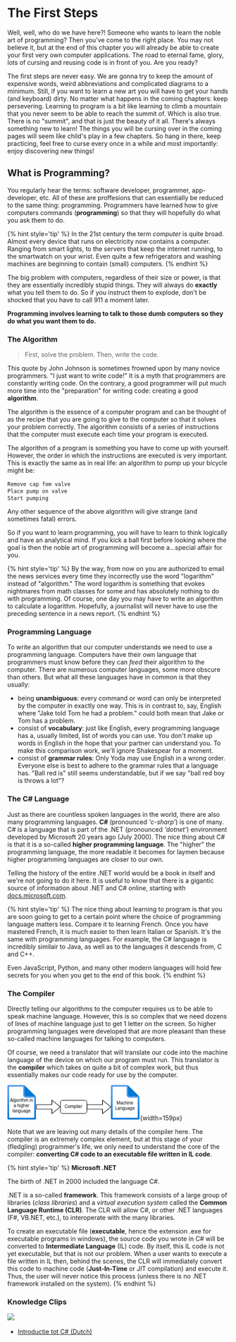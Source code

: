 # The First Steps

Well, well, who do we have here?! Someone who wants to learn the noble art of programming? Then you've come to the right place. You may not believe it, but at the end of this chapter you will already be able to create your first very own computer applications. The road to eternal fame, glory, lots of cursing and reusing code is in front of you. Are you ready?

The first steps are never easy. We are gonna try to keep the amount of expensive words, weird abbreviations and complicated diagrams to a minimum. Still, if you want to learn a new art you will have to get your hands (and keyboard) dirty. No matter what happens in the coming chapters: keep persevering. Learning to program is a bit like learning to climb a mountain that you never seem to be able to reach the summit of. Which is also true. There is no "summit", and that is just the beauty of it all. There's always something new to learn! The things you will be cursing over in the coming pages will seem like child's play in a few chapters. So hang in there, keep practicing, feel free to curse every once in a while and most importantly: enjoy discovering new things!


## What is Programming?

You regularly hear the terms: software developer, programmer, app-developer, etc. All of these are proffesions that can essentially be reduced to the same thing: programming. Programmers have learned how to give computers commands (**programming**) so that they will hopefully do what you ask them to do.

{% hint style='tip' %}
In the 21st century the term *computer* is quite broad. Almost every device that runs on electricity now contains a computer. Ranging from smart lights, to the servers that keep the internet running, to the smartwatch on your wrist. Even quite a few refrigerators and washing machines are beginning to contain (small) computers.
{% endhint %}



The big problem with computers, regardless of their size or power, is that they are essentially incredibly stupid things. They will always do **exactly** what you tell them to do. So if you instruct them to explode, don't be shocked that you have to call 911 a moment later.

**Programming involves learning to talk to those dumb computers so they do what you want them to do.**

### The Algorithm

> First, solve the problem. Then, write the code.

This quote by John Johnson is sometimes frowned upon by many novice programmers. "I just want to write code!" It is a myth that programmers are constantly writing code. On the contrary, a good programmer will put much more time into the "preparation" for writing code: creating a good **algorithm**.

The algorithm is the essence of a computer program and can be thought of as the recipe that you are going to give to the computer so that it solves your problem correctly. The algorithm consists of a series of instructions that the computer must execute each time your program is executed.

The algorithm of a program is something you have to come up with yourself. However, the order in which the instructions are executed is very important. This is exactly the same as in real life: an algorithm to pump up your bicycle might be:

```text
Remove cap fom valve
Place pump on valve
Start pumping
```

Any other sequence of the above algorithm will give strange (and sometimes fatal) errors.

So if you want to learn programming, you will have to learn to think logically and have an analytical mind. If you kick a ball first before looking where the goal is then the noble art of programming will become a...special affair for you.

{% hint style='tip' %}
By the way, from now on you are authorized to email the news services every time they incorrectly use the word "logarithm" instead of "algorithm." The word logarithm is something that evokes nightmares from math classes for some and has absolutely nothing to do with programming. Of course, one day you may have to write an algorithm to calculate a logarithm. Hopefully, a journalist will never have to use the preceding sentence in a news report.
{% endhint %}

### Programming Language

To write an algorithm that our computer understands we need to use a programming language. Computers have their own language that programmers must know before they can *feed* their algorithm to the computer. There are numerous computer languages, some more obscure than others. But what all these languages have in common is that they usually:
* being **unambiguous**: every command or word can only be interpreted by the computer in exactly one way. This is in contrast to, say, English where "Jake told Tom he had  a problem." could both mean that Jake or Tom has a problem.
* consist of **vocabulary**: just like English, every programming language has a, usually limited, list of words you can use. You don't make up words in English in the hope that your partner can understand you. To make this comparison work, we'll ignore Shakespear for a moment.
* consist of **grammar rules**: Only Yoda may use English in a wrong order. Everyone else is best to adhere to the grammar rules that a language has. "Ball red is" still seems understandable, but if we say "ball red boy is throws a lot"?

### The C# Language

Just as there are countless spoken languages in the world, there are also many programming languages. **C#** (pronounced *'c-sharp'*) is one of many. C# is a language that is part of the .NET (pronounced *'dotnet'*) environment developed by Microsoft 20 years ago (July 2000). The nice thing about C# is that it is a so-called **higher programming language**. The "higher" the programming language, the more readable it becomes for laymen because higher programming languages are closer to our own. 

Telling the history of the entire .NET world would be a book in itself and we're not going to do it here. It is useful to know that there is a gigantic source of information about .NET and C# online, starting with [docs.microsoft.com](https://docs.microsoft.com/en-us/dotnet/csharp/getting-started/).

{% hint style='tip' %}
The nice thing about learning to program is that you are soon going to get to a certain point where the choice of programming language matters less. Compare it to learning French. Once you have mastered French, it is much easier to then learn Italian or Spanish. It's the same with programming languages. For example, the C# language is incredibly similair to Java, as well as to the languages it descends from, C and C++. 

Even JavaScript, Python, and many other modern languages will hold few secrets for you when you get to the end of this book.
{% endhint %}

### The Compiler

Directly telling our algorithms to the computer requires us to be able to speak machine language. However, this is so complex that we need dozens of lines of machine language just to get 1 letter on the screen. So higher programming languages were developed that are more pleasant than these so-called machine languages for talking to computers.

Of course, we need a translator that will translate our code into the machine language of the device on which our program must run. This translator is the **compiler** which takes on quite a bit of complex work, but thus essentially makes our code ready for use by the computer.


![Simplified compiler overview](../assets/1_csharpbasics/compilersimple_en.png){width=159px}

Note that we are leaving out many details of the compiler here. The compiler is an extremely complex element, but at this stage of your (fledgling) programmer's life, we only need to understand the core of the compiler: **converting C# code to an executable file written in IL code**.

{% hint style='tip' %}
**Microsoft .NET**

The birth of .NET in 2000 included the language C#.

.NET is a so-called **framework**. This framework consists of a large group of libraries (*class libraries*) and a *virtual execution system* called the **Common Language Runtime (CLR)**. The CLR will allow C#, or other .NET languages (F#, VB.NET, etc.), to interoperate with the many libraries.

To create an executable file (**executable**, hence the extension .exe for executable programs in windows), the source code you wrote in C# will be converted to **Intermediate Language** (IL) code. By itself, this IL code is not yet executable, but that is not our problem. When a user wants to execute a file written in IL then, behind the scenes, the CLR will immediately convert this code to machine code (**Just-In-Time** or JIT compilation) and execute it. Thus, the user will never notice this process (unless there is no .NET framework installed on the system).
{% endhint %}



### Knowledge Clips
![](../assets/infoclip.png)
* [Introductie tot C# (Dutch)](https://ap.cloud.panopto.eu/Panopto/Pages/Viewer.aspx?id=f517d032-35b9-4c9f-ba91-ac33007cd2a6)

